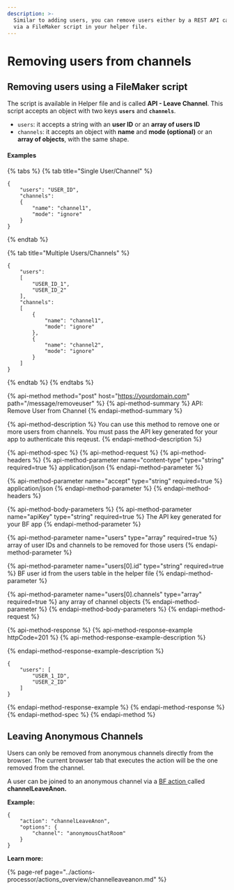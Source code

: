 ```yaml
---
description: >-
  Similar to adding users, you can remove users either by a REST API call, or
  via a FileMaker script in your helper file.
---
```


# Removing users from channels

## Removing users using a FileMaker script

The script is available in Helper file and is called **API - Leave Channel**. This script accepts an object with two keys **`users`** and **`channels`**.

* `users`: it accepts a string with an **user ID** or an **array of users ID**
* `channels`: it accepts an object with **name** and **mode \(optional\)** or an **array of objects**, with the same shape.

#### Examples

{% tabs %}
{% tab title="Single User/Channel" %}
```text
{
    "users": "USER_ID",
    "channels":
    {
        "name": "channel1",
        "mode": "ignore"
    }
}
```
{% endtab %}

{% tab title="Multiple Users/Channels" %}
```
{
    "users":
    [
        "USER_ID_1",
        "USER_ID_2"
    ],
    "channels":
    [
        {
            "name": "channel1",
            "mode": "ignore"
        },
        {
            "name": "channel2",
            "mode": "ignore"
        }
    ]
}
```
{% endtab %}
{% endtabs %}

{% api-method method="post" host="https://yourdomain.com" path="/message/removeuser" %}
{% api-method-summary %}
API: Remove User from Channel
{% endapi-method-summary %}

{% api-method-description %}
You can use this method to remove one or more users from channels. You must pass the API key generated for your app to authenticate this reqeust.
{% endapi-method-description %}

{% api-method-spec %}
{% api-method-request %}
{% api-method-headers %}
{% api-method-parameter name="content-type" type="string" required=true %}
application/json
{% endapi-method-parameter %}

{% api-method-parameter name="accept" type="string" required=true %}
application/json
{% endapi-method-parameter %}
{% endapi-method-headers %}

{% api-method-body-parameters %}
{% api-method-parameter name="apiKey" type="string" required=true %}
The API key generated for your BF app
{% endapi-method-parameter %}

{% api-method-parameter name="users" type="array" required=true %}
array of user IDs and channels to be removed for those users
{% endapi-method-parameter %}

{% api-method-parameter name="users\[0\].id" type="string" required=true %}
BF user id from the users table in the helper file
{% endapi-method-parameter %}

{% api-method-parameter name="users\[0\].channels" type="array" required=true %}
any array of channel objects
{% endapi-method-parameter %}
{% endapi-method-body-parameters %}
{% endapi-method-request %}

{% api-method-response %}
{% api-method-response-example httpCode=201 %}
{% api-method-response-example-description %}

{% endapi-method-response-example-description %}

```
{
    "users": [
        "USER_1_ID",
        "USER_2_ID"
    ]
}
```
{% endapi-method-response-example %}
{% endapi-method-response %}
{% endapi-method-spec %}
{% endapi-method %}

## Leaving Anonymous Channels

Users can only be removed from anonymous channels directly from the browser. The current browser tab that executes the action will be the one removed from the channel.

A user can be joined to an anonymous channel via a [BF action ](../actions-processor/)called **channelLeaveAnon.**

**Example:**

```text
{
    "action": "channelLeaveAnon",
    "options": {
        "channel": "anonymousChatRoom"
    }
}
```

**Learn more:**

{% page-ref page="../actions-processor/actions\_overview/channelleaveanon.md" %}

